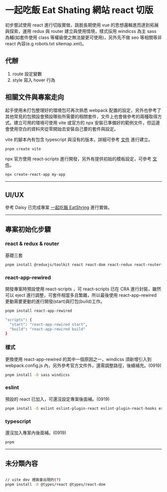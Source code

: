 # 一起吃飯 Eat Shating 網站 react 切版

初步嘗試使用 react 進行切版實做，跳脫長期使用 vue 的思想邏輯進而達到拓展與探索，運用 redux 與 router 建立與使用情境，樣式採用 windicss 為主 sass 為輔(如套件使用 class 等權級使之無法變更可使用)，另外先不做 seo 等相關等非 react 內容(e.g robots.txt sitemap.xml)。

## 代辦

1. route 設定變數
2. style 寫入 hover 行為

## 相關文件與專案走向

起手使用未打包整理好的環境包可再次熟悉 webpack 配置的設定，另外也參考了其他常見的包預設會預設哪些所需要的相關套件，文件上也會做參考的兩種取得方式。建立可用的環境可使用 vite 或官方的 npx 安裝已準備好的範例文件，但這邊會使用空白的資料夾從零開始去安裝自己要的套件與設定。

vite 的腳本內有包含 typescript 與沒有的版本，詳細可參考 [文件](https://vitejs.dev/guide/) 進行建立。


```sh
pnpm create vite
```

npx 官方使用 react-scripts 進行開發，另外有提供初始的模板設定，可參考 [文件](https://create-react-app.dev/)。

```sh
npx create-react-app my-app
```

---

## UI/UX
參考 Daisy 已完成專案 [一起吃飯 EatShring](https://daisyyyyy0.github.io/eat-share) 進行實做。

---

## 專案初始化步驟
### react & redux & router

基礎三套

```sh
pnpm install @reduxjs/toolkit react react-dom react-redux react-router-dom
```

### react-app-rewired

開發專案時預設使用 react-scripts ，可 react-scripts 已在 CRA 進行封裝，雖然可以 eject 進行調整，可套件相當多且繁雜，所以最後使用 react-app-rewired 更動需要更動的進行開發(start)與打包(build)工作。

```sh
pnpm install react-app-rewired
```

```sh
"scripts": {
  "start": "react-app-rewired start",
  "build": "react-app-rewired build"
}
```


### 樣式

更換使用 react-app-rewired 的其中一個原因之一，windicss 須新增引入到 webpack.config.js 內，另外參考官方文件外，還需調整路徑，後續補充。(0919)

```sh
pnpm install -D sass windicss
```

### eslint

預設的 react 已加入，可還沒設定專案後面補。(0919)

```sh
pnpm install -D eslint eslint-plugin-react eslint-plugin-react-hooks eslint-plugin-react-refresh
```

### typescript

還沒加入專案內後面補。(0919)

```sh
pnpm
```

---

## 未分類內容
```sh

// vite dev 裡面會出現的(?)
pnpm install -D @types/react @types/react-dom

```
